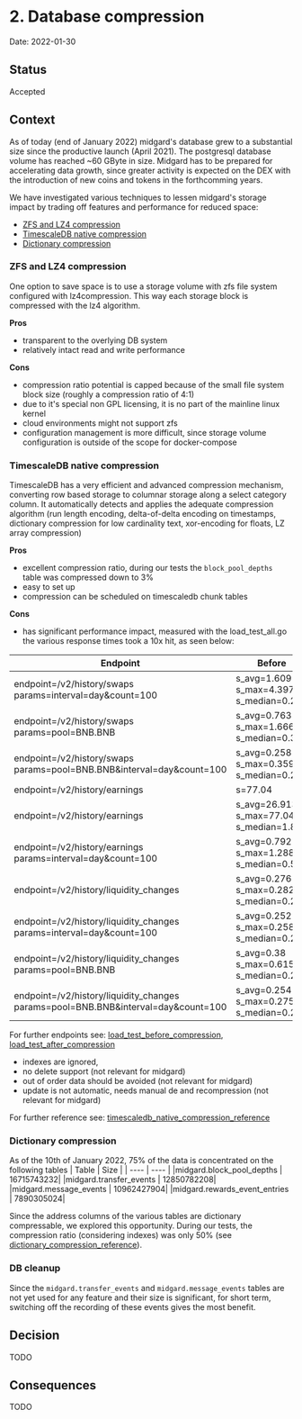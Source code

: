 # 2. Database compression

Date: 2022-01-30

## Status

Accepted

## Context
As of today (end of January 2022) midgard's database grew to a substantial size since the productive launch (April 2021). The postgresql database volume has reached ~60 GByte in size.
Midgard has to be prepared for accelerating data growth, since greater activity is expected on the DEX with the introduction of new coins and tokens in the forthcomming years.

We have investigated various techniques to lessen midgard's storage impact by trading off features and performance for reduced space:
- [ZFS and LZ4 compression](#zfs-and-lz4-compression)
- [TimescaleDB native compression](#timescaledb-native-compression)
- [Dictionary compression](#dictionary-compression)

### ZFS and LZ4 compression
One option to save space is to use a storage volume with zfs file system configured with lz4compression. This way each storage block is compressed with the lz4 algorithm.

**Pros**
- transparent to the overlying DB system
- relatively intact read and write performance

**Cons**
- compression ratio potential is capped because of the small file system block size (roughly a compression ratio of 4:1)
- due to it's special non GPL licensing, it is no part of the mainline linux kernel
- cloud environments might not support zfs
- configuration management is more difficult, since storage volume configuration is outside of the scope for docker-compose

### TimescaleDB native compression
TimescaleDB has a very efficient and advanced compression mechanism, converting row based storage to columnar storage along a select category column. It automatically detects and applies the adequate compression algorithm (run length encoding, delta-of-delta encoding on timestamps, dictionary compression for low cardinality text, xor-encoding for floats, LZ array compression)

**Pros**
- excellent compression ratio, during our tests the `block_pool_depths` table was compressed down to 3%
- easy to set up
- compression can be scheduled on timescaledb chunk tables

**Cons**
- has significant performance impact, measured with the load_test_all.go the various response times took a 10x hit, as seen below:

| Endpoint | Before | After |
| -        | -      | -     |
| endpoint=/v2/history/swaps params=interval=day&count=100 | s_avg=1.609 s_max=4.397 s_median=0.216 | s_avg=4.062 s_max=5.03 s_median=3.589 |
| endpoint=/v2/history/swaps params=pool=BNB.BNB | s_avg=0.763 s_max=1.666 s_median=0.317 | s_avg=5.922 s_max=6.768 s_median=5.508 |
| endpoint=/v2/history/swaps params=pool=BNB.BNB&interval=day&count=100 | s_avg=0.258 s_max=0.359 s_median=0.209 | s_avg=3.597 s_max=3.643 s_median=3.575 |
| endpoint=/v2/history/earnings | s=77.04 | s=69.6 |
| endpoint=/v2/history/earnings | s_avg=26.913 s_max=77.04 s_median=1.866 | s_avg=27.885 s_max=69.6 s_median=7.058 |
| endpoint=/v2/history/earnings params=interval=day&count=100 | s_avg=0.792 s_max=1.288 s_median=0.569 | s_avg=4.656 s_max=5.652 s_median=4.345 |
| endpoint=/v2/history/liquidity_changes | s_avg=0.276 s_max=0.282 s_median=0.276 | s_avg=5.66 s_max=5.799 s_median=5.657 |
| endpoint=/v2/history/liquidity_changes params=interval=day&count=100 | s_avg=0.252 s_max=0.258 s_median=0.25 | s_avg=3.616 s_max=3.617 s_median=3.616 |
| endpoint=/v2/history/liquidity_changes  params=pool=BNB.BNB | s_avg=0.38 s_max=0.615 s_median=0.268 | s_avg=5.572 s_max=5.7 s_median=5.516 |
| endpoint=/v2/history/liquidity_changes   params=pool=BNB.BNB&interval=day&count=100 | s_avg=0.254 s_max=0.275 s_median=0.273 | s_avg=3.718 s_max=3.857 s_median=3.691 |

For further endpoints see: [load_test_before_compression](0002-notes/load_test_before_compression.md), [load_test_after_compression](0002-notes/load_test_after_compression.md)

- indexes are ignored, 
- no delete support (not relevant for midgard)
- out of order data should be avoided (not relevant for midgard)
- update is not automatic, needs manual de and recompression (not relevant for midgard)

For further reference see: [timescaledb_native_compression_reference](0002-notes/timescaledb_native_compression_reference.md)

### Dictionary compression
As of the 10th of January 2022, 75% of the data is concentrated on the following tables
| Table | Size |
| ----  | ---- |
|midgard.block_pool_depths                         | 16715743232|
|midgard.transfer_events                           | 12850782208|
|midgard.message_events                            | 10962427904|
|midgard.rewards_event_entries                     |  7890305024|

Since the address columns of the various tables are dictionary compressable, we explored this opportunity.
During our tests, the compression ratio (considering indexes) was only 50%
(see [dictionary_compression_reference](0002-notes/dictionary_compression_reference.md)).

### DB cleanup
Since the `midgard.transfer_events` and `midgard.message_events` tables are not yet used for any feature and their size is significant, for short term, switching off the recording of these events gives the most benefit.

## Decision

TODO 

## Consequences

TODO